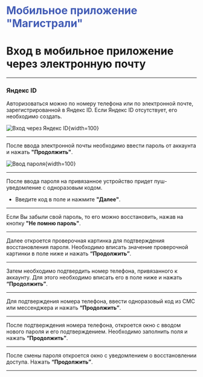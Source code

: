 # <span style="color: #425CB5">Мобильное приложение "Магистрали"</span>
# Вход в мобильное приложение через электронную почту

---

### Яндекс ID

Авторизоваться можно по номеру телефона или по электронной почте, зарегистрированной в Яндекс ID. Если Яндекс ID отсутствует, его необходимо создать.

![Вход через Яндекс ID](diplodoc-example/_images/_Instructions_for_drivers/1.jpeg){width=100}

---

После ввода электронной почты необходимо ввести пароль от аккаунта и нажать **"Продолжить"**.

![Ввод пароля](diplodoc-example/_images/_Instructions_for_drivers/2.png){width=100}

---

После ввода пароля на привязанное устройство придет пуш-уведомление с одноразовым кодом.  
- Введите код в поле и нажмите **"Далее"**.


---

Если Вы забыли свой пароль, то его можно восстановить, нажав на кнопку **"Не помню пароль"**.


---

Далее откроется проверочная картинка для подтверждения восстановления пароля. Необходимо вписать значение проверочной картинки в поле ниже и нажать **“Продолжить”**.


---

Затем необходимо подтвердить номер телефона, привязанного к аккаунту. Для этого необходимо вписать его в поле ниже и нажать **“Продолжить”**.


---

Для подтверждения номера телефона, ввести одноразовый код из СМС или мессенджера и нажать **“Продолжить”**.


---

После подтверждения номера телефона, откроется окно с вводом нового пароля и его подтверждением. Необходимо заполнить поля и нажать **“Продолжить”**.


---

После смены пароля откроется окно с уведомлением о восстановлении доступа. Нажать **“Продолжить”**.


---